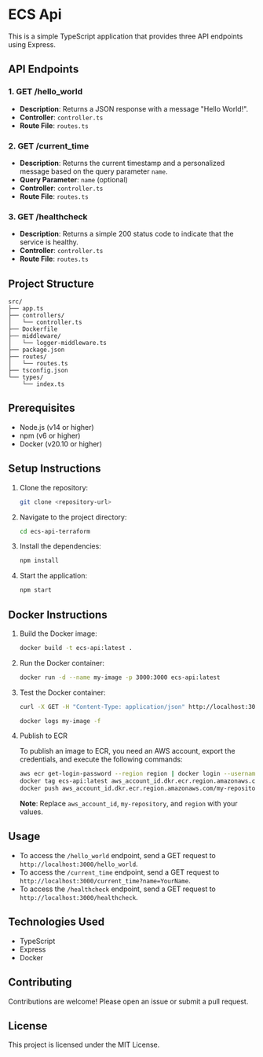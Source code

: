 # ECS Api

This is a simple TypeScript application that provides three API endpoints using Express.

## API Endpoints

### 1. GET /hello_world
- **Description**: Returns a JSON response with a message "Hello World!".
- **Controller**: `controller.ts`
- **Route File**: `routes.ts`

### 2. GET /current_time
- **Description**: Returns the current timestamp and a personalized message based on the query parameter `name`.
- **Query Parameter**: `name` (optional)
- **Controller**: `controller.ts`
- **Route File**: `routes.ts`

### 3. GET /healthcheck
- **Description**: Returns a simple 200 status code to indicate that the service is healthy.
- **Controller**: `controller.ts`
- **Route File**: `routes.ts`

## Project Structure

```
src/
├── app.ts
├── controllers/
│   └── controller.ts
├── Dockerfile
├── middleware/
│   └── logger-middleware.ts
├── package.json
├── routes/
│   └── routes.ts
├── tsconfig.json
└── types/
    └── index.ts
```

## Prerequisites

- Node.js (v14 or higher)
- npm (v6 or higher)
- Docker (v20.10 or higher)

## Setup Instructions

1. Clone the repository:
   ```bash
   git clone <repository-url>
   ```

2. Navigate to the project directory:
   ```bash
   cd ecs-api-terraform
   ```

3. Install the dependencies:
   ```bash
   npm install
   ```

4. Start the application:
   ```bash
   npm start
   ```

## Docker Instructions

1. Build the Docker image:
   ```bash
   docker build -t ecs-api:latest .
   ```

2. Run the Docker container:
   ```bash
   docker run -d --name my-image -p 3000:3000 ecs-api:latest
   ```

3. Test the Docker container:
   ```bash
   curl -X GET -H "Content-Type: application/json" http://localhost:3000/healthcheck
   ```
   ```bash
   docker logs my-image -f
   ```

4. Publish to ECR

   To publish an image to ECR, you need an AWS account, export the credentials, and execute the following commands:

   ```bash
   aws ecr get-login-password --region region | docker login --username AWS --password-stdin aws_account_id.dkr.ecr.region.amazonaws.com
   docker tag ecs-api:latest aws_account_id.dkr.ecr.region.amazonaws.com/my-repository:tag
   docker push aws_account_id.dkr.ecr.region.amazonaws.com/my-repository:tag
   ```

   **Note**: Replace `aws_account_id`, `my-repository`, and `region` with your values.

## Usage

- To access the `/hello_world` endpoint, send a GET request to `http://localhost:3000/hello_world`.
- To access the `/current_time` endpoint, send a GET request to `http://localhost:3000/current_time?name=YourName`.
- To access the `/healthcheck` endpoint, send a GET request to `http://localhost:3000/healthcheck`.

## Technologies Used

- TypeScript
- Express
- Docker

## Contributing

Contributions are welcome! Please open an issue or submit a pull request.

## License

This project is licensed under the MIT License.